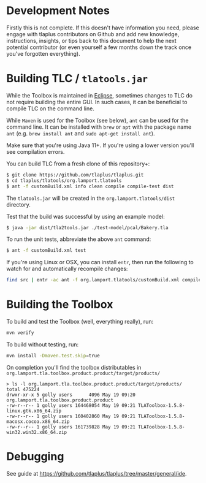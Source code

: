 Development Notes
=================

Firstly this is not complete. If this doesn't have information you need, please
engage with tlaplus contributors on Github
and add new knowledge, instructions, insights, or tips back to this document to
help the next potential contributor
(or even yourself a few months down the track once you've forgotten everything).


Building TLC / `tlatools.jar`
=============================

While the Toolbox is maintained in [Eclipse](https://github.com/tlaplus/tlaplus/tree/master/general/ide), sometimes changes to TLC do not require building the entire GUI. In such cases, it can be beneficial to compile TLC on the command line. 

While `Maven` is used for the Toolbox (see below), `ant` can be used for the command line. It can be installed with `brew` or `apt` with the package name `ant` (e.g. `brew install ant` and `sudo apt-get install ant`).

Make sure that you're using Java 11+. If you're using a lower version you'll see compilation errors.

You can build TLC from a fresh clone of this repository+:
```bash
$ git clone https://github.com/tlaplus/tlaplus.git
$ cd tlaplus/tlatools/org.lamport.tlatools
$ ant -f customBuild.xml info clean compile compile-test dist
```

The `tlatools.jar` will be created in the `org.lamport.tlatools/dist` directory.

Test that the build was successful by using an example model:
```bash
$ java -jar dist/tla2tools.jar ./test-model/pcal/Bakery.tla
```
To run the unit tests, abbreviate the above `ant` command:
```bash
$ ant -f customBuild.xml test
```

If you're using Linux or OSX, you can install `entr`,
then run the following to watch for and automatically recompile changes:

```sh
find src | entr -ac ant -f org.lamport.tlatools/customBuild.xml compile
```


Building the Toolbox
====================

To build and test the Toolbox (well, everything really), run:

```sh
mvn verify
```

To build without testing, run:

``` sh
mvn install -Dmaven.test.skip=true
```

On completion you'll find the toolbox distributables in `org.lamport.tla.toolbox.product.product/target/products/`

```
> ls -l org.lamport.tla.toolbox.product.product/target/products/
total 475224
drwxr-xr-x 5 golly users      4096 May 19 09:20 org.lamport.tla.toolbox.product.product
-rw-r--r-- 1 golly users 164468054 May 19 09:21 TLAToolbox-1.5.8-linux.gtk.x86_64.zip
-rw-r--r-- 1 golly users 160402860 May 19 09:21 TLAToolbox-1.5.8-macosx.cocoa.x86_64.zip
-rw-r--r-- 1 golly users 161739828 May 19 09:21 TLAToolbox-1.5.8-win32.win32.x86_64.zip
```

Debugging
======================

See guide at https://github.com/tlaplus/tlaplus/tree/master/general/ide.
